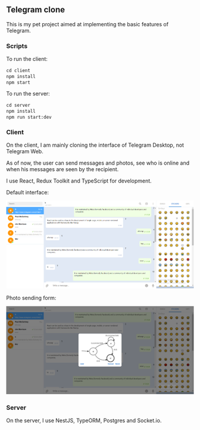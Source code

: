 ## Telegram clone

This is my pet project aimed at implementing the basic features of Telegram.

### Scripts

To run the client:

```
cd client
npm install
npm start
```

To run the server:

```
cd server
npm install
npm run start:dev
```

### Client

On the client, I am mainly cloning the interface of Telegram Desktop, not Telegram Web.

As of now, the user can send messages and photos, see who is online and when his messages are seen by the recipient.

I use React, Redux Toolkit and TypeScript for development.

Default interface:

![default_interface](telegram_screenshot_1.png)

Photo sending form:

![photo sending form](telegram_screenshot_2.png)

### Server

On the server, I use NestJS, TypeORM, Postgres and Socket.io.
